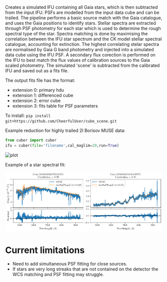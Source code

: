 Creates a simulated IFU containing all Gaia stars, which is then subtracted from the input IFU. PSFs are modelled from the input data cube and can be trailed. The pipeline performs a basic source match with the Gaia catalogue, and uses the Gaia positions to identify stars. Stellar spectra are extracted through PSF photometry for each star which is used to determine the rough spectral type of the star. Spectra matching is done by maximising the correlation between the IFU star spectrum and the CK model stellar spectral catalogue, accounting for extinction. The highest correlating stelar spectra are normalised by Gaia G band photometry and injected into a simulated data cube using the IFU PSF. A secondary flux corection is performed on the IFU to best match the flux values of calibration sources to the Gaia scaled photometry. The simulated 'scene' is subtracted from the calibrated IFU and saved out as a fits file.

The output fits file has the format:
 - extension 0: primary hdu
 - extension 1: differenced cube
 - extension 2: error cube
 - extension 3: fits table for PSF parameters


To install:
`pip install git+https://github.com/CheerfulUser/cube_scene.git`

Example reduction for highly trailed 2I Borisov MUSE data:
```python
from cuber import cuber
ifu = cuber(file='filename',cal_maglim=20,run=True)
```

![plot](./figs/2I_MUSE_example.png)

Example of a star spectral fit:

![plot](./figs/Spec_match_example_residual.png)



# Current limitations
* Need to add simultaneous PSF fitting for close sources.
* If stars are very long streaks that are not contained on the detector the WCS matching and PSF fitting may struggle.




